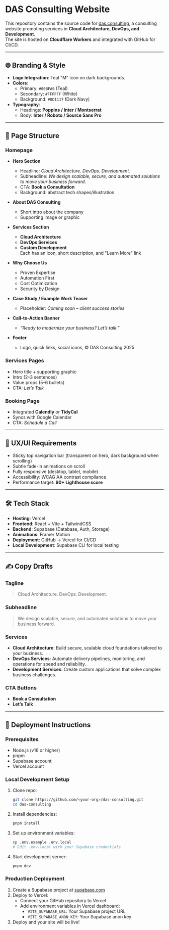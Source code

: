 # DAS Consulting Website

This repository contains the source code for [das.consulting](https://das.consulting), a consulting website promoting services in **Cloud Architecture, DevOps, and Development**.  
The site is hosted on **Cloudflare Workers** and integrated with GitHub for CI/CD.

---

## 🌐 Branding & Style
- **Logo Integration**: Teal "M" icon on dark backgrounds.  
- **Colors**:  
  - Primary: `#00BFA6` (Teal)  
  - Secondary: `#FFFFFF` (White)  
  - Background: `#0D1117` (Dark Navy)  
- **Typography**:  
  - Headings: **Poppins / Inter / Montserrat**  
  - Body: **Inter / Roboto / Source Sans Pro**

---

## 📑 Page Structure

### Homepage
- **Hero Section**
  - Headline: *Cloud Architecture. DevOps. Development.*
  - Subheadline: *We design scalable, secure, and automated solutions to move your business forward.*
  - CTA: **Book a Consultation**
  - Background: abstract tech shapes/illustration

- **About DAS Consulting**
  - Short intro about the company
  - Supporting image or graphic

- **Services Section**
  - **Cloud Architecture**  
  - **DevOps Services**  
  - **Custom Development**  
  Each has an icon, short description, and "Learn More" link

- **Why Choose Us**
  - Proven Expertise
  - Automation First
  - Cost Optimization
  - Security by Design

- **Case Study / Example Work Teaser**
  - Placeholder: *Coming soon – client success stories*

- **Call-to-Action Banner**
  - *“Ready to modernize your business? Let’s talk.”*

- **Footer**
  - Logo, quick links, social icons, © DAS Consulting 2025

### Services Pages
- Hero title + supporting graphic
- Intro (2–3 sentences)
- Value props (5–6 bullets)
- CTA: *Let’s Talk*

### Booking Page
- Integrated **Calendly** or **TidyCal**
- Syncs with Google Calendar
- CTA: *Schedule a Call*

---

## 🎨 UX/UI Requirements
- Sticky top navigation bar (transparent on hero, dark background when scrolling)
- Subtle fade-in animations on scroll
- Fully responsive (desktop, tablet, mobile)
- Accessibility: WCAG AA contrast compliance
- Performance target: **90+ Lighthouse score**

---

## 🛠 Tech Stack
- **Hosting**: Vercel
- **Frontend**: React + Vite + TailwindCSS
- **Backend**: Supabase (Database, Auth, Storage)
- **Animations**: Framer Motion
- **Deployment**: GitHub → Vercel for CI/CD
- **Local Development**: Supabase CLI for local testing

---

## ✍️ Copy Drafts

### Tagline
> Cloud Architecture. DevOps. Development.

### Subheadline
> We design scalable, secure, and automated solutions to move your business forward.

### Services
- **Cloud Architecture**: Build secure, scalable cloud foundations tailored to your business.  
- **DevOps Services**: Automate delivery pipelines, monitoring, and operations for speed and reliability.  
- **Development Services**: Create custom applications that solve complex business challenges.  

### CTA Buttons
- **Book a Consultation**  
- **Let’s Talk**

---

## 🚀 Deployment Instructions

### Prerequisites
- Node.js (v16 or higher)
- pnpm
- Supabase account
- Vercel account

### Local Development Setup
1. Clone repo:  
   ```bash
   git clone https://github.com/<your-org>/das-consulting.git
   cd das-consulting
   ```

2. Install dependencies:
   ```bash
   pnpm install
   ```

3. Set up environment variables:
   ```bash
   cp .env.example .env.local
   # Edit .env.local with your Supabase credentials
   ```

4. Start development server:
   ```bash
   pnpm dev
   ```

### Production Deployment
1. Create a Supabase project at [supabase.com](https://supabase.com)
2. Deploy to Vercel:
   - Connect your GitHub repository to Vercel
   - Add environment variables in Vercel dashboard:
     - `VITE_SUPABASE_URL`: Your Supabase project URL
     - `VITE_SUPABASE_ANON_KEY`: Your Supabase anon key
3. Deploy and your site will be live!
